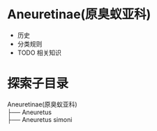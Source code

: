 # Aneuretinae(原臭蚁亚科)

* 历史
* 分类规则
* TODO 相关知识

# 探索子目录

Aneuretinae(原臭蚁亚科)<br />
├── Aneuretus<br />
    ├── Aneuretus simoni<br />